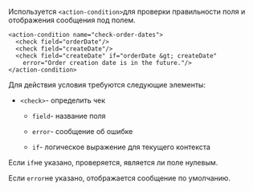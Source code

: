 Используется `<action-condition>`для проверки правильности поля и отображения сообщения под полем.

    <action-condition name="check-order-dates">
      <check field="orderDate"/>
      <check field="createDate"/>
      <check field="createDate" if="orderDate &gt; createDate"
        error="Order creation date is in the future."/>
    </action-condition>



Для действия условия требуются следующие элементы:

*   `<check>`\- определить чек

    *   `field`\- название поля

    *   `error`\- сообщение об ошибке

    *   `if`\- логическое выражение для текущего контекста



Если `if`не указано, проверяется, является ли поле нулевым.

Если `error`не указано, отображается сообщение по умолчанию.